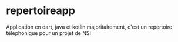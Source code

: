 # repertoireapp
Application en dart, java et kotlin majoritairement, c'est un repertoire téléphonique pour un projet de NSI 
